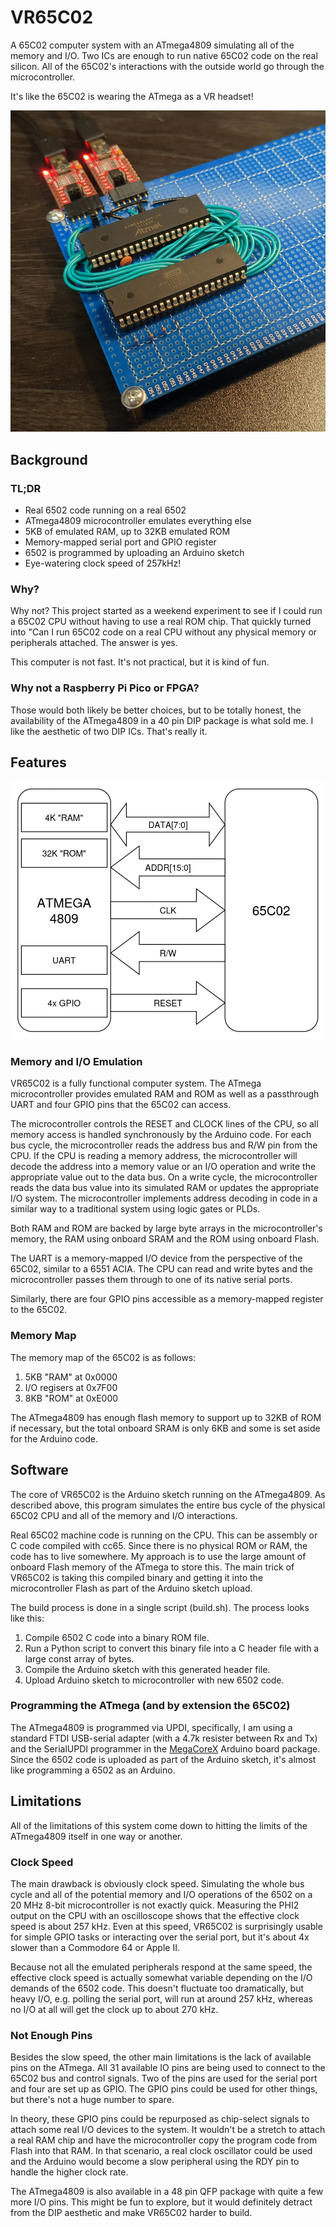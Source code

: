 # VR65C02
A 65C02 computer system with an ATmega4809 simulating all of the memory and I/O. Two ICs are enough to run native 65C02 code on the real silicon. All of the 65C02's interactions with the outside world go through the microcontroller.

It's like the 65C02 is wearing the ATmega as a VR headset!

![Prototype](media/prototype2.jpg)

## Background

### TL;DR

- Real 6502 code running on a real 6502
- ATmega4809 microcontroller emulates everything else
- 5KB of emulated RAM, up to 32KB emulated ROM
- Memory-mapped serial port and GPIO register
- 6502 is programmed by uploading an Arduino sketch
- Eye-watering clock speed of 257kHz!

### Why?

Why not? This project started as a weekend experiment to see if I could run a 65C02 CPU without having to use a real ROM chip. That quickly turned into "Can I run 65C02 code on a real CPU without any physical memory or peripherals attached. The answer is yes.

This computer is not fast. It's not practical, but it is kind of fun.

### Why not a Raspberry Pi Pico or FPGA?

Those would both likely be better choices, but to be totally honest, the availability of the ATmega4809 in a 40 pin DIP package is what sold me. I like the aesthetic of two DIP ICs. That's really it.

## Features

![VR65C02 Block Diagram](media/block_diagram.png)

### Memory and I/O Emulation

VR65C02 is a fully functional computer system. The ATmega microcontroller provides emulated RAM and ROM as well as a passthrough UART and four GPIO pins that the 65C02 can access.

The microcontroller controls the RESET and CLOCK lines of the CPU, so all memory access is handled synchronously by the Arduino code. For each bus cycle, the microcontroller reads the address bus and R/W pin from the CPU. If the CPU is reading a memory address, the microcontroller will decode the address into a memory value or an I/O operation and write the appropriate value out to the data bus. On a write cycle, the microcontroller reads the data bus value into its simulated RAM or updates the appropriate I/O system. The microcontroller implements address decoding in code in a similar way to a traditional system using logic gates or PLDs.

Both RAM and ROM are backed by large byte arrays in the microcontroller's memory, the RAM using onboard SRAM and the ROM using onboard Flash.

The UART is a memory-mapped I/O device from the perspective of the 65C02, similar to a 6551 ACIA. The CPU can read and write bytes and the microcontroller passes them through to one of its native serial ports.

Similarly, there are four GPIO pins accessible as a memory-mapped register to the 65C02.

### Memory Map

The memory map of the 65C02 is as follows:
1. 5KB "RAM" at 0x0000
2. I/O regisers at 0x7F00
3. 8KB "ROM" at 0xE000

The ATmega4809 has enough flash memory to support up to 32KB of ROM if necessary, but the total onboard SRAM is only 6KB and some is set aside for the Arduino code.

## Software

The core of VR65C02 is the Arduino sketch running on the ATmega4809. As described above, this program simulates the entire bus cycle of the physical 65C02 CPU and all of the memory and I/O interactions.

Real 65C02 machine code is running on the CPU. This can be assembly or C code compiled with cc65. Since there is no physical ROM or RAM, the code has to live somewhere. My approach is to use the large amount of onboard Flash memory of the ATmega to store this. The main trick of VR65C02 is taking this compiled binary and getting it into the microcontroller Flash as part of the Arduino sketch upload.

The build process is done in a single script (build.sh). The process looks like this:
1. Compile 6502 C code into a binary ROM file.
2. Run a Python script to convert this binary file into a C header file with a large const array of bytes.
3. Compile the Arduino sketch with this generated header file.
4. Upload Arduino sketch to microcontroller with new 6502 code.

### Programming the ATmega (and by extension the 65C02)

The ATmega4809 is programmed via UPDI, specifically, I am using a standard FTDI USB-serial adapter (with a 4.7k resister between Rx and Tx) and the SerialUPDI programmer in the [MegaCoreX](https://github.com/MCUdude/MegaCoreX) Arduino board package. Since the 6502 code is uploaded as part of the Arduino sketch, it's almost like programming a 6502 as an Arduino.

## Limitations

All of the limitations of this system come down to hitting the limits of the ATmega4809 itself in one way or another.

### Clock Speed

The main drawback is obviously clock speed. Simulating the whole bus cycle and all of the potential memory and I/O operations of the 6502 on a 20 MHz 8-bit microcontroller is not exactly quick. Measuring the PHI2 output on the CPU with an oscilloscope shows that the effective clock speed is about 257 kHz. Even at this speed, VR65C02 is surprisingly usable for simple GPIO tasks or interacting over the serial port, but it's about 4x slower than a Commodore 64 or Apple II.

Because not all the emulated peripherals respond at the same speed, the effective clock speed is actually somewhat variable depending on the I/O demands of the 6502 code. This doesn't fluctuate too dramatically, but heavy I/O, e.g. polling the serial port, will run at around 257 kHz, whereas no I/O at all will get the clock up to about 270 kHz.

### Not Enough Pins

Besides the slow speed, the other main limitations is the lack of available pins on the ATmega. All 31 available IO pins are being used to connect to the 65C02 bus and control signals. Two of the pins are used for the serial port and four are set up as GPIO. The GPIO pins could be used for other things, but there's not a huge number to spare.

In theory, these GPIO pins could be repurposed as chip-select signals to attach some real I/O devices to the system. It wouldn't be a stretch to attach a real RAM chip and have the microcontroller copy the program code from Flash into that RAM. In that scenario, a real clock oscillator could be used and the Arduino would become a slow peripheral using the RDY pin to handle the higher clock rate.

The ATmega4809 is also available in a 48 pin QFP package with quite a few more I/O pins. This might be fun to explore, but it would definitely detract from the DIP aesthetic and make VR65C02 harder to build.
